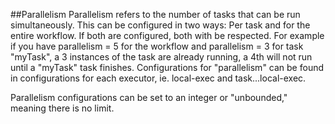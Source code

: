 ##Parallelism
Parallelism refers to the number of tasks that can be run simultaneously. This can be configured in two ways: 
Per task and for the entire workflow. If both are configured, both with be respected. For example if you have 
parallelism = 5 for the workflow and parallelism = 3 for task "myTask", a 3 instances of the task are already running, 
a 4th will not run until a "myTask" task finishes. Configurations for "parallelism" can be found in configurations 
for each executor, ie. local-exec and task...local-exec.

Parallelism configurations can be set to an integer or "unbounded," meaning there is no limit.